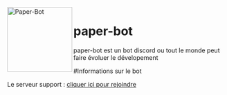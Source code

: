 <img align=left src="https://i.imgur.com/UZLwBM4.png" width="150" alt="Paper-Bot" />

# paper-bot
paper-bot est un bot discord ou tout le monde peut faire évoluer le dévelopement

#Informations sur le bot

Le serveur support : [cliquer ici pour rejoindre](https://youtu.be/dQw4w9WgXcQ)
